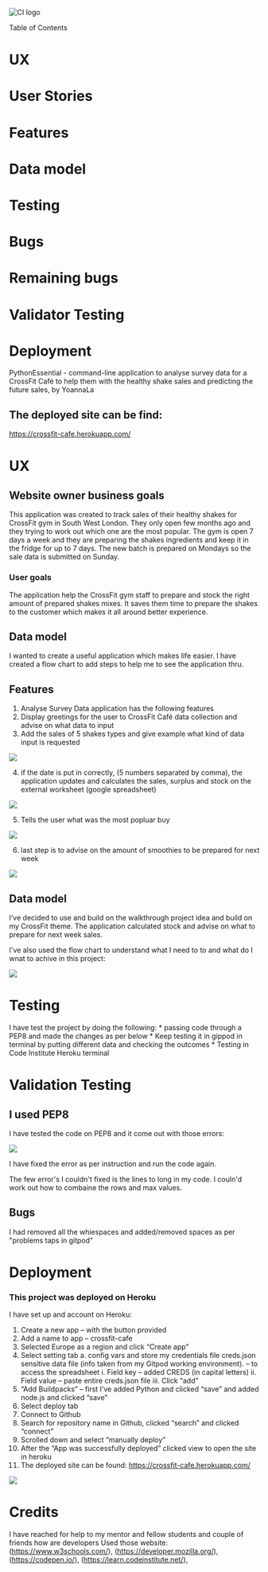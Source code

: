 ![CI logo](https://codeinstitute.s3.amazonaws.com/fullstack/ci_logo_small.png)

Table of Contents
# UX
# User Stories
# Features
# Data model
# Testing
# Bugs
# Remaining bugs
# Validator Testing 
# Deployment

PythonEssential  -  command-line application to analyse survey data for a CrossFit Café to help them with the healthy shake sales and predicting  the future sales, by YoannaLa

## The deployed site can be find:
https://crossfit-cafe.herokuapp.com/

# UX
## Website owner business goals
This application was created to track sales of their healthy shakes for CrossFit gym in South West London.  They only open few months ago and they trying to work out which one are the most popular. The gym is open 7 days a week and they are preparing the shakes ingredients and keep it in the fridge for up to 7 days. The new batch is prepared on Mondays so the sale data is submitted on Sunday. 
### User goals
The application help the CrossFit gym staff to prepare and stock the right amount of prepared shakes mixes. It saves them time to prepare the shakes to the customer which makes it all around better experience.

## Data model
I wanted to create a useful application which makes life easier. I have created a flow chart to add steps to help me to see the application thru.
## Features
1. Analyse Survey Data application has the following features
2. Display greetings for the user to CrossFit Café data collection and advise on what data to input	
3. Add the sales of 5 shakes types and give example what kind of data input is requested
<img src="ScreenShot1.jpg">



4. if the date is put in correctly, (5 numbers separated by comma), the application updates and calculates the sales, surplus and stock on the external worksheet (google spreadsheet)

<img src="ScreenShot2.jpg">


5. Tells the user what was the most popluar buy

<img src="ScreenShot3.jpg">


6. last step is to advise on the amount of smoothies to be prepared for next week

<img src="ScreenShot4.jpg">

## Data model
I’ve decided to use and build on the walkthrough project idea and build on my CrossFit theme.
The application calculated stock and advise on what to prepare for next week sales.

I've also used the flow chart to understand what I need to to and what do I wnat to achive in this project:

<img src="flowChart.jpg">

# Testing
I have test the project by doing the following:
    * passing code through a PEP8 and made the changes as per below
    * Keep testing it in gippod in terminal by putting different data and checking the outcomes
    * Testing in Code Institute Heroku terminal 

    
# Validation Testing 
## I used PEP8
I have tested the code on PEP8 and it come out with those errors:

<img src="ErrorsPPE8.jpg">

I have fixed the error as per instruction and run the code again.

The few error's I couldn't fixed is the lines to long in my code. I couln'd work out how to combaine the rows and max values.

## Bugs
I had removed all the whiespaces and added/removed spaces as per "problems taps in gitpod"

# Deployment
### This project was deployed on Heroku
I have set up and account on Heroku:
1.	Create a new app – with the button provided
2.	Add a name to app – crossfit-cafe
3.	Selected Europe as a region and click “Create app”
4.	Select setting tab 
a.	 config vars and store my credentials file creds.json sensitive data file (info taken from my Gitpod working environment). – to access the spreadsheet
i.	Field key – added CREDS (in capital letters)
ii.	Field value – paste entire creds.json file
iii.	Click “add”
5.	“Add Buildpacks” – first I’ve added Python and clicked “save” and added node.js and clicked “save” 
6.	Select deploy tab
7.	Connect to Github
8.	Search for repository name in Github, clicked “search” and clicked “connect”
9.	Scrolled down and select “manually deploy”
10.	After the “App was  successfully deployed”  clicked view to open the site in heroku
11.	The deployed site can be found: https://crossfit-cafe.herokuapp.com/

<img src="HerokuScreenShot.jpg">

# Credits
I have reached for help to my mentor and fellow students and couple of friends how are developers
Used those website: (https://www.w3schools.com/), (https://developer.mozilla.org/), (https://codepen.io/), (https://learn.codeinstitute.net/),

